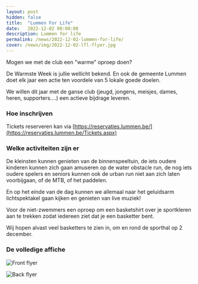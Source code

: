 ```yaml
---
layout: post
hidden: false
title:  "Lummen For Life"
date:   2022-12-02 00:00:00
description: Lummen for life
permalink: /news/2022-12-02-lummen-for-life/
cover: /news/img/2022-12-02-lfl-flyer.jpg
---
```


Mogen we met de club een "warme" oproep doen?

De Warmste Week is jullie wellicht bekend. En ook de gemeente Lummen doet elk jaar een actie ten voordele van 5 lokale goede doelen.

We willen dit jaar met de ganse club (jeugd, jongens, meisjes, dames, heren, supporters....) een actieve bijdrage leveren.

### Hoe inschrijven

Tickets reserveren kan via [https://reservaties.lummen.be/](https://reservaties.lummen.be/Tickets.aspx)

### Welke activiteiten zijn er

De kleinsten kunnen genieten van de binnenspeeltuin, de iets oudere kinderen kunnen zich gaan amuseren op de water obstacle run, de nog iets oudere spelers en seniors kunnen ook de urban run niet aan zich laten voorbijgaan, of de MTB, of het paddelen.

En op het einde van de dag kunnen we allemaal naar het geluidsarm lichtspektakel gaan kijken en genieten van live muziek!

Voor de niet-zwemmers een oproep om een basketshirt over je sportkleren aan te trekken zodat iedereen ziet dat je een basketter bent.

Wij hopen alvast veel basketters te zien in, om en rond de sporthal op 2 december.

### De volledige affiche

![Front flyer](/news/img/2022-12-02-lfl-flyer-front.jpg)

![Back flyer](/news/img/2022-12-02-lfl-flyer-back.jpg)